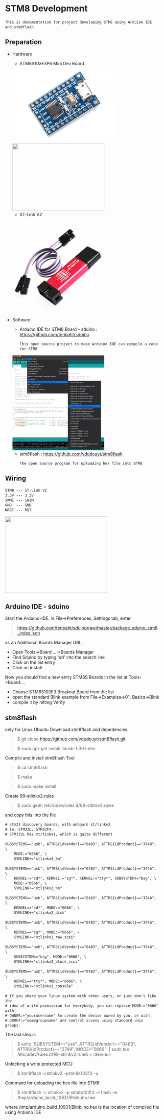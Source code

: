 # STM8 Development

```
This is documentation for project developing STM8 using Arduino IDE and stm8flash
```
## Preparation
* Hardware
  * STM8S103F3P6 Mini Dev Board
  <img src="/Pics/STM8 Minimum System Development Board.JPG" width="333" height="250">
  <img src="https://tenbaht.github.io/sduino/hardware/stm8blue-pinout.png" width="300" height="220">
  
  * ST-Link V2
  <img src="/Pics/sta-2.jpg" width="300" height="310">
 
* Software 
  * Arduino IDE for STM8 Board - sduino : https://github.com/tenbaht/sduino
    ```
    This open source project to make Arduino IDE can compile a code for STM8
    ```
  <img src="/Pics/arduino_stm8.png" width="300" height="310">

  * stm8flash : https://github.com/vdudouyt/stm8flash
    ```
    The open source program for uploading hex file into STM8
    ```
## Wiring
```
STM8 --- ST-Link V2
3.3v --- 3.3v
SWMI --- SWIM
GND  --- GND
NRST --- RST
```
<img src="https://robu.in/wp-content/uploads/2018/07/robu-5-2.jpg" width="333" height="250">

## Arduino IDE - sduino
Start the Arduino-IDE. In File->Preferences, Settings tab, enter 
> https://github.com/tenbaht/sduino/raw/master/package_sduino_stm8_index.json

as an Additional Boards Manager URL.

* Open Tools->Board:...->Boards Manager
* Find Sduino by typing 'sd' into the search line
* Click on the list entry
* Click on Install

Now you should find a new entry STM8S Boards in the list at Tools->Board:...

* Choose STM8S103F3 Breakout Board from the list
* open the standard Blink example from File->Examples->01. Basics->Blink
* compile it by hitting Verify


## stm8flash
only for Linux Ubuntu
Download stm8flash and depedencies
> $ git clone https://github.com/vdudouyt/stm8flash.git

> $ sudo apt-get install libusb-1.0-0-dev

Compile and Install stm8flash Tool
> $ cd stm8flash

> $ make

> $ sudo make install

Create 99-stlinkv2.rules
> $ sudo gedit /etc/udev/rules.d/99-stlinkv2.rules

and copy this into the file
```
# stm32 discovery boards, with onboard st/linkv2
# ie, STM32L, STM32F4.
# STM32VL has st/linkv1, which is quite different

SUBSYSTEMS=="usb", ATTRS{idVendor}=="0483", ATTRS{idProduct}=="3748", \
    MODE:="0666", \
    SYMLINK+="stlinkv2_%n"

SUBSYSTEMS=="usb", ATTRS{idVendor}=="0483", ATTRS{idProduct}=="374b", \
    KERNEL!="sd*", KERNEL!="sg*", KERNEL!="tty*", SUBSYSTEM!="bsg", \
    MODE:="0666", \
    SYMLINK+="stlinkv2_%n"

SUBSYSTEMS=="usb", ATTRS{idVendor}=="0483", ATTRS{idProduct}=="374b", \
    KERNEL=="sd*", MODE:="0666", \
    SYMLINK+="stlinkv2_disk"

SUBSYSTEMS=="usb", ATTRS{idVendor}=="0483", ATTRS{idProduct}=="374b", \
    KERNEL=="sg*", MODE:="0666", \
    SYMLINK+="stlinkv2_raw_scsi"

SUBSYSTEMS=="usb", ATTRS{idVendor}=="0483", ATTRS{idProduct}=="374b", \
    SUBSYSTEM=="bsg", MODE:="0666", \
    SYMLINK+="stlinkv2_block_scsi"

SUBSYSTEMS=="usb", ATTRS{idVendor}=="0483", ATTRS{idProduct}=="374b", \
    KERNEL=="tty*", MODE:="0666", \
    SYMLINK+="stlinkv2_console"

# If you share your linux system with other users, or just don't like the
# idea of write permission for everybody, you can replace MODE:="0666" with
# OWNER:="yourusername" to create the device owned by you, or with
# GROUP:="somegroupname" and control access using standard unix groups.
```
The last step is 
> $ echo 'SUBSYSTEM=="usb", ATTRS{idVendor}=="0483", ATTRS{idProduct}=="3748", MODE="0666"' | sudo tee /etc/udev/rules.d/99-stlinkv2.ruleS > /dev/null

Unlocking a write protected MCU
> $ stm8flash -cstlinkv2 -pstm8s103?3 -u

Command for uploading the hex file into STM8
> $ stm8flash -c stlinkv2 -p stm8s103f3 -s flash -w /tmp/arduino_build_10931/Blink.ino.hex 

where /tmp/arduino_build_10931/Blink.ino.hex is the location of compiled file using Arduino IDE

